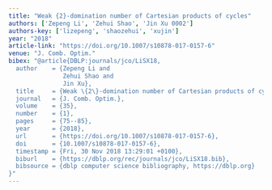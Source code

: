 ```yaml
---
title: "Weak {2}-domination number of Cartesian products of cycles"
authors: ['Zepeng Li', 'Zehui Shao', 'Jin Xu 0002']
authors-key: ['lizepeng', 'shaozehui', 'xujin']
year: "2018"
article-link: "https://doi.org/10.1007/s10878-017-0157-6"
venue: "J. Comb. Optim."
bibex: "@article{DBLP:journals/jco/LiSX18,
  author    = {Zepeng Li and
               Zehui Shao and
               Jin Xu},
  title     = {Weak \{2\}-domination number of Cartesian products of cycles},
  journal   = {J. Comb. Optim.},
  volume    = {35},
  number    = {1},
  pages     = {75--85},
  year      = {2018},
  url       = {https://doi.org/10.1007/s10878-017-0157-6},
  doi       = {10.1007/s10878-017-0157-6},
  timestamp = {Fri, 30 Nov 2018 13:29:01 +0100},
  biburl    = {https://dblp.org/rec/journals/jco/LiSX18.bib},
  bibsource = {dblp computer science bibliography, https://dblp.org}
}"
---
```

